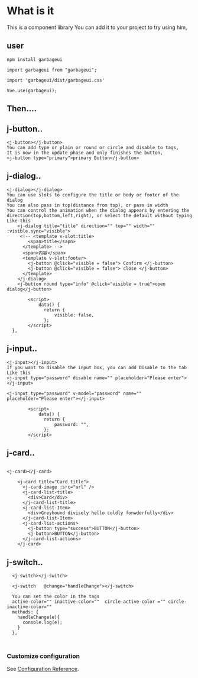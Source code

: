 # What is it

This is a component library
You can add it to your project to try using him,

## user

```
npm install garbageui
```

<!-- ![Image text](http://101.43.224.51/assets/use.png) -->

```
import garbageui from "garbageui";
```

```
import 'garbageui/dist/garbageui.css'
```

```
Vue.use(garbageui);
```

## Then....

## j-button..

```
<j-button></j-button>
You can add type or plain or round or circle and disable to tags,
It is now in the update phase and only finishes the button,
<j-button type="primary">primary Button</j-button>
```

<!-- ![Image text](http://101.43.224.51/assets/button.png) -->

## j-dialog..

```
<j-dialog></j-dialog>
You can use slots to configure the title or body or footer of the dialog
You can also pass in top(distance from top), or pass in width
You can control the animation when the dialog appears by entering the direction(top,bottom,left,right), or select the default without typing
Like this
    <j-dialog title="title" direction="" top="" width="" :visible.sync="visible">
     <!-- <template v-slot:title>
        <span>title</sapn>
      </template> -->
      <span>内容</span>
      <template v-slot:footer>
        <j-button @click="visible = false"> Confirm </j-button>
        <j-button @click="visible = false"> close </j-button>
      </template>
    </j-dialog>
    <j-button round type="info" @click="visible = true">open dialog</j-button>

        <script>
            data() {
              return {
                  visible: false,
              };
        </script>
  },
```

<!-- ![Image text](http://101.43.224.51/assets/dialog.png) -->

## j-input..

```
<j-input></j-input>
If you want to disable the input box, you can add Disable to the tab
Like this
<j-input type="password" disable name="" placeholder="Please enter"></j-input>

<j-input type="password" v-model="password" name="" placeholder="Please enter"></j-input>

        <script>
            data() {
              return {
                  password: "",
              };
        </script>
```

<!-- ![image](http://101.43.224.51/assets/input.png) -->

## j-card..

```

<j-card></j-card>

    <j-card title="Card title">
      <j-card-image :src="url" />
      <j-card-list-title>
        <div>Card</div>
      </j-card-list-title>
      <j-card-list-Item>
        <div>Greyhound divisely hello coldly fonwderfully</div>
      </j-card-list-Item>
      <j-card-list-actions>
        <j-button type="success">BUTTON</j-button>
        <j-button>BUTTON</j-button>
      </j-card-list-actions>
    </j-card>
```

<!-- ![image](http://101.43.224.51/assets/card.png) -->

## j-switch..

```
  <j-switch></j-switch>

  <j-switch   @change="handleChange"></j-switch>

  You can set the color in the tags
  active-color="" inactive-color=""  circle-active-color ="" circle-inactive-color=""
  methods: {
    handleChange(e){
      console.log(e);
    }
  },
```

###

```

```

### Customize configuration

See [Configuration Reference](https://cli.vuejs.org/config/).
